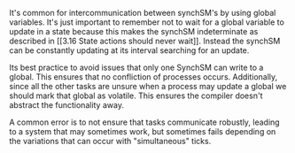 It's common for intercommunication between synchSM's by using global variables. It's just important to remember not to wait for a global variable to update in a state because this makes the synchSM indeterminate as described in [[3.16 State actions should never wait]]. Instead the synchSM can be constantly updating at its interval searching for an update. 

Its best practice to avoid issues that only one SynchSM can write to a global. This ensures that no confliction of processes occurs. Additionally, since all the other tasks are unsure when a process may update a global we should mark that global as volatile. This ensures the compiler doesn't abstract the functionality away.

 A common error is to not ensure that tasks communicate robustly, leading to a system that may sometimes work, but sometimes fails depending on the variations that can occur with "simultaneous" ticks.